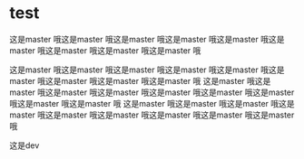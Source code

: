 # test
这是master 哦这是master 哦这是master 哦这是master 哦这是master 哦这是master 哦这是master 哦这是master 哦这是master 哦

这是master 哦这是master 哦这是master 哦这是master 哦这是master 哦这是master 哦这是master 哦这是master 哦这是master 哦
这是master 哦这是master 哦这是master 哦这是master 哦这是master 哦这是master 哦这是master 哦这是master 哦这是master 哦
这是master 哦这是master 哦这是master 哦这是master 哦这是master 哦这是master 哦这是master 哦这是master 哦这是master 哦


这是dev